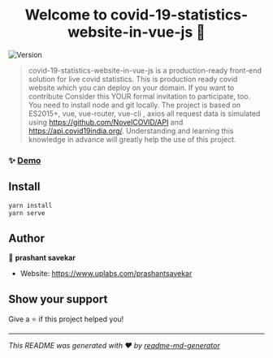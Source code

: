 <h1 align="center">Welcome to   covid-19-statistics-website-in-vue-js 👋</h1>
<p>
  <img alt="Version" src="https://img.shields.io/badge/version-0.1.0-blue.svg?cacheSeconds=2592000" />
</p>

> covid-19-statistics-website-in-vue-js is a production-ready front-end solution for live covid statistics. This is production ready covid website which you can deploy on your domain. If you want to contribute Consider this YOUR formal invitation to participate, too.
>You need to install node and git locally. The project is based on ES2015+, vue, vue-router, vue-cli , axios  all request data is simulated using https://github.com/NovelCOVID/API and https://api.covid19india.org/. Understanding and learning this knowledge in advance will greatly help the use of this project.
### ✨ [Demo](https://corona-covid-19-a652e.firebaseapp.com/#/)

## Install

```sh
yarn install
yarn serve
```

## Author

👤 **prashant savekar**

* Website: https://www.uplabs.com/prashantsavekar

## Show your support

Give a ⭐️ if this project helped you!

***
_This README was generated with ❤️ by [readme-md-generator](https://github.com/kefranabg/readme-md-generator)_
